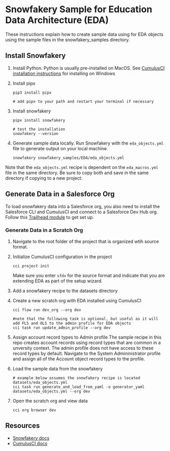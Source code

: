 # Snowfakery Sample for Education Data Architecture (EDA)
These instructions explain how to create sample data using for EDA objects using the sample files in the snowfakery_samples directory.

## Install Snowfakery

1. Install Python. Python is usually pre-installed on MacOS. See [CumulusCI installation instructions](https://cumulusci.readthedocs.io/en/latest/install.html) for installing on Windows

1. Install pipx

   ```
   pip3 install pipx

   # add pipx to your path and restart your terminal if necessary
   ```

1. Install snowfakery 

   ```
   pipx install snowfakery
   
   # test the installation
   snowfakery --version
   ```

1. Generate sample data locally. Run Snowfakery with the `eda_objects.yml` file to generate output on your local machine.

   ```
   snowfakery snowfakery_samples/EDA/eda_objects.yml
   ```

Note that the `eda_objects.yml` recipe is dependent on the `eda_macros.yml` file in the same directory. Be sure to copy both and save in the same directory if copying to a new project.   

## Generate Data in a Salesforce Org
To load snowfakery data into a Salesforce org, you also need to install the Salesforce CLI and CumulusCI and connect to a Salesforce Dev Hub org. Follow this [Trailhead module](https://trailhead.salesforce.com/content/learn/modules/cumulusci-setup) to get set up. 

### Generate Data in a Scratch Org
1. Navigate to the root folder of the project that is organized wtih source format.

1. Initialize CumulusCI configuration in the project

   ```
   cci project init
   ```
   Make sure you enter `sfdx` for the source format and indicate that you are extending EDA as part of the setup wizard.

1. Add a snowfakery recipe to the datasets directory

1. Create a new scratch org with EDA installed using CumulusCI
   ```
   cci flow run dev_org --org dev

   #note that the following task is optional, but useful as it will add FLS and OLS to the admin profile for EDA objects
   cci task run update_admin_profile --org dev 
   ```

1. Assign account record types to Admin profile
   The sample recipe in this repo creates account records using record types that are common in a unversity context. The admin profile does not have access to these record types by default. Navigate to the System Admininistrator profile and assign all of the Account object record types to the profile.

1. Load the sample data from the snowfakery 
   ```
   # example below assumes the snowfakery recipe is located datasets/eda_objects.yml
   cci task run generate_and_load_from_yaml -o generator_yaml datasets/eda_objects.yml --org dev
   ```

1. Open the scratch org and view data
   ```
   cci org browser dev
   ```
   
## Resources
- [Snowfakery docs](https://snowfakery.readthedocs.io/en/stable/)
- [CumulusCI docs](https://cumulusci.readthedocs.io/en/latest/)
